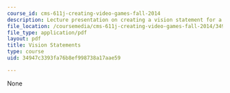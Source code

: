 ```yaml
---
course_id: cms-611j-creating-video-games-fall-2014
description: Lecture presentation on creating a vision statement for a game project.
file_location: /coursemedia/cms-611j-creating-video-games-fall-2014/34947c3393fa76b8ef998738a17aae59_MITCMS_611JF14_Vision_State.pdf
file_type: application/pdf
layout: pdf
title: Vision Statements
type: course
uid: 34947c3393fa76b8ef998738a17aae59

---
```

None